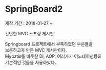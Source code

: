 # SpringBoard2
제작 기간 : 2018-01-27 ~

간단한 MVC 스프링 게시판

Springboard 프로젝트에서 부족하였던 부분들을 <br>
보충하고자 만든 MVC 게시판이다.<br>
Mybatis를 비롯한 DI, AOP, 여러가지 어노테이션등의<br>
기본적인 것들을 사용하였다.
